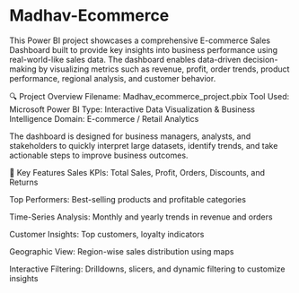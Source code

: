 # Madhav-Ecommerce
This Power BI project showcases a comprehensive E-commerce Sales Dashboard built to provide key insights into business performance using real-world-like sales data. The dashboard enables data-driven decision-making by visualizing metrics such as revenue, profit, order trends, product performance, regional analysis, and customer behavior.

🔍 Project Overview
Filename: Madhav_ecommerce_project.pbix
Tool Used: Microsoft Power BI
Type: Interactive Data Visualization & Business Intelligence
Domain: E-commerce / Retail Analytics

The dashboard is designed for business managers, analysts, and stakeholders to quickly interpret large datasets, identify trends, and take actionable steps to improve business outcomes.

📌 Key Features
Sales KPIs: Total Sales, Profit, Orders, Discounts, and Returns

Top Performers: Best-selling products and profitable categories

Time-Series Analysis: Monthly and yearly trends in revenue and orders

Customer Insights: Top customers, loyalty indicators

Geographic View: Region-wise sales distribution using maps

Interactive Filtering: Drilldowns, slicers, and dynamic filtering to customize insights
